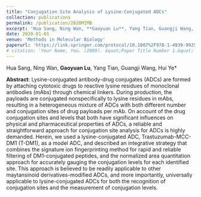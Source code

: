 ```yaml
---
title: "Conjugation Site Analysis of Lysine-Conjugated ADCs"
collection: publications
permalink: /publication/2020MIMB
excerpt: 'Hua Sang, Ning Wan, **Gaoyuan Lu**, Yang Tian, Guangji Wang, Hui Ye*'
date: 2020-01-01
venue: 'Methods in Molecular Biology'
paperurl: 'https://link.springer.com/protocol/10.1007%2F978-1-4939-9929-3_16'
# citation: 'Your Name, You. (2009). &quot;Paper Title Number 1.&quot; <i>Journal 1</i>. 1(1).'
---
```

Hua Sang, Ning Wan, **Gaoyuan Lu**, Yang Tian, Guangji Wang, Hui Ye*

**Abstract**:
Lysine-conjugated antibody-drug conjugates (ADCs) are formed by attaching cytotoxic drugs to reactive lysine residues of monoclonal antibodies (mAbs) through chemical linkers. During production, the payloads are conjugated nonspecifically to lysine residues in mAbs, resulting in a heterogeneous mixture of ADCs with both different number and conjugation sites of drug payloads per mAb. On account of the drug conjugation sites and levels that both have significant influences on physical and pharmaceutical properties of ADCs, a reliable and straightforward approach for conjugation site analysis for ADCs is highly demanded. Herein, we used a lysine-conjugated ADC, Trastuzumab-MCC-DM1 (T-DM1), as a model ADC, and described an integrative strategy that combines the signature ion fingerprinting method for rapid and reliable filtering of DM1-conjugated peptides, and the normalized area quantitation approach for accurately gauging the conjugation levels for each identified site. This approach is believed to be readily applicable to other maytansinoid derivatives-modified ADCs, and more importantly, universally applicable to lysine-conjugated ADCs for both the recognition of conjugation sites and the measurement of conjugation levels.